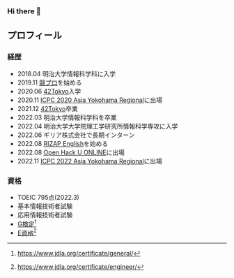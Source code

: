 ### Hi there 👋

## プロフィール
### 経歴
- 2018.04 明治大学情報科学科に入学
- 2019.11 [競プロ](https://atcoder.jp/users/king_of_coder)を始める
- 2020.06 [42Tokyo](https://42tokyo.jp/)入学
- 2020.11 [ICPC 2020 Asia Yokohama Regional](https://icpc.iisf.or.jp/2020-yokohama/)に出場
- 2021.12 [42Tokyo](https://42tokyo.jp/)卒業
- 2022.03 明治大学情報科学科を卒業
- 2022.04 明治大学大学院理工学研究所情報科学専攻に入学
- 2022.06 ギリア株式会社で長期インターン
- 2022.08 [RIZAP English](https://www.rizap-english.jp/)を始める
- 2022.08 [Open Hack U ONLINE](https://hacku.yahoo.co.jp/2022/)に出場
- 2022.11 [ICPC 2022 Asia Yokohama Regional](https://icpc.iisf.or.jp/2021-yokohama/)に出場

### 資格
- TOEIC 795点(2022.3)
- 基本情報技術者試験
- 応用情報技術者試験
- [G検定](https://www.openbadge-global.com/ns/portal/openbadge/public/assertions/user/WWlMNlNKZGF6b1p6eElLSERRc2FFdz09)[^1]
- [E資格](https://www.openbadge-global.com/ns/portal/openbadge/public/assertions/user/WWlMNlNKZGF6b1p6eElLSERRc2FFdz09)[^2]
[^1]:https://www.jdla.org/certificate/general/
[^2]:https://www.jdla.org/certificate/engineer/
